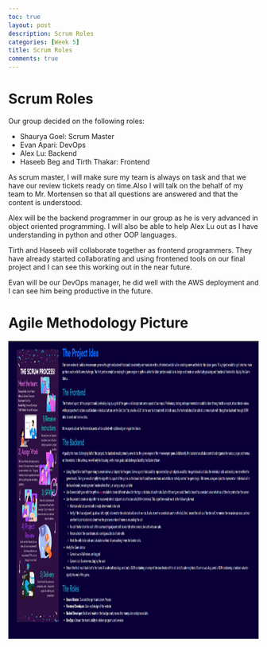 ```yaml
---
toc: true
layout: post
description: Scrum Roles
categories: [Week 5]
title: Scrum Roles
comments: true
--- 
```



# Scrum Roles

Our group decided on the following roles:

- Shaurya Goel: Scrum Master
- Evan Apari: DevOps
- Alex Lu: Backend
- Haseeb Beg and Tirth Thakar: Frontend

As scrum master, I will make sure my team is always on task and that we have our review tickets ready on time.Also I will talk on the behalf of my team to Mr. Mortensen so that all questions are answered and that the content is understood. 

Alex will be the backend programmer in our group as he is very advanced in object oriented programming. I will also be able to help Alex Lu out as I have understanding in python and other OOP languages.

Tirth and Haseeb will collaborate together as frontend programmers. They have already started collaborating and using frontened tools on our final project and I can see this working out in the near future.

Evan will be our DevOps manager, he did well with the AWS deployment and I can see him being productive in the future.


# Agile Methodology Picture

<img class="card-img-top" src="/images/kasdf.png" alt="Python Development" height="600">
